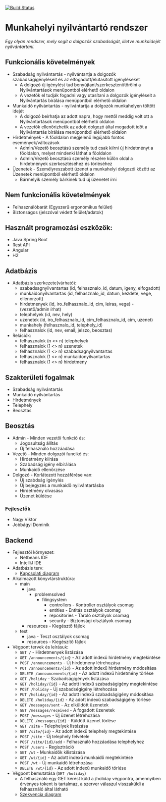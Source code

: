 [![Build Status](https://travis-ci.com/Problem-Solved-Group/munkahelyi-nyilvantarto-rendszer.svg?branch=master)](https://travis-ci.com/Problem-Solved-Group/munkahelyi-nyilvantarto-rendszer)
# Munkahelyi nyilvántartó rendszer

*Egy olyan rendszer, mely segít a dolgozók szabadságát, illetve munkaidejét nyilvántartani.*

## Funkcionális követelmények
- Szabadság nyilvántartás - nyilvántartja a dolgozók szabadságigényléseit és az elfogadott/elutasított igényléseket
  - A dolgozó új igénylést tud benyújtani/szerkeszteni/törölni a Nyilvántartások menüpontból elérhető oldalon
  - A vezetők el tudják fogadni vagy utasítani a dolgozók igényléseit a Nyilvántartás bírálása menüpontból elérhető oldalon
- Munkaidő nyilvántartás - nyilvántartja a dolgozók munkahelyen töltött idejét
  - A dolgozó beírhatja az adott napra, hogy mettől meddig volt ott a Nyilvántartások menüpontból elérhető oldalon
  - A vezetők ellenőrizhetik az adott dolgozó által megadott időt a Nyilvántartás bírálása menüpontból elérhető oldalon
- Hírdetmények - A főoldalon megjelenő legújabb fontos események/változások
  - Admin/Vezető beosztású személy tud csak kiírni új hirdetményt a főoldalon, melyet mindenki láthat a főoldalon
  - Admin/Vezető beosztású személy részére külön oldal a hirdetmények szerkesztéséhez és törléséhez
- Üzenetek - Személyreszabott üzenet a munkahelyi dolgozói között az Üzenetek menüpontból elérhető oldalon
  - Bármelyik személy bárkinek tud új üzenetet írni

## Nem funkcionális követelmények
- Felhasználóbarát (Egyszerű ergonómikus felület)
- Biztonságos (jelszóval védett felület/adatok)

## Használt programozási eszközök:
 - Java Spring Boot
 - Rest API
 - Angular
 - H2

## Adatbázis 
- Adatbázis szerkezete(várható):
  - szabadsagnyilvantartas (id, felhasznalo_id, datum, igeny, elfogadott)
  - munkaidonyilvantartas (id, felhasznalo_id, datum, kezdete, vege, ellenorzott)
  - hirdetmenyek (id, iro_felhasznalo_id, cim, leiras, vege) - (vezető/admin írhat)
  - telephelyek (id, nev, hely)
  - uzenetek (id, iro_felhasznalo_id, cim_felhasznalo_id, cim, uzenet)
  - munkahely (felhasznalo_id, telephely_id)
  - felhasznalok (id, nev, email, jelszo, beosztas)
- Relációk:
  - felhasznalok (n <> n) telephelyek
  - felhasznalok (1 <> n) uzenetek
  - felhasznalok (1 <> n) szabadsagnyilvantartas
  - felhasznalok (1 <> n) munkaidonyilvantartas
  - felhasznalok (1 <> n) hirdetmeny 
  
## Szakterületi fogalmak
 - Szabadság nyilvántartás
 - Munkaidő nyilvántartás
 - Hirdetmények
 - Telephely
 - Beosztás
## Beosztás
- Admin - Minden vezetői funkció és:
  - Jogosultság állítás
  - Új felhasználó hozzáadása
- Vezető - Minden dolgozói funcikó és:
  - Hirdetmény kiírása
  - Szabadság igény elbírálása
  - Munkaidő ellenőrzése
- Dolgozó - Korlátozott hozzáférése van:
  - Új szabdság igénylés
  - Új bejegyzés a munkaidő nyilvántartásba
  - Hirdetmény olvasása
  - Üzenet küldése
### Fejlesztők
  - Nagy Viktor
  - Jobbágyi Dominik


## Backend
 - Fejlesztői környezet:
   - Netbeans IDE
   - IntelliJ IDE
 - Adatbázis terv:
   - [Kapcsolati diagram](https://ikelte-my.sharepoint.com/:i:/g/personal/w57a8i_inf_elte_hu/EbEyf44Z71NKtbv8vnsiapEBsuyNNcevoQZvUHEIq_twAA?e=lePIqC)
 - Alkalmazott könyvtárstruktúra:
   - main
     - java
       - problemsolved
         - filingsystem
           - controllers - Kontroller osztályok csomag
           - entities - Entitás osztályok csomag
           - repositories - Tároló osztályok csomag
           - security - Biztonsági olsztályok csomag
     - resources - Kiegésztő fájlok
   - test
     - java - Teszt osztályok csomag
     - resources - Kiegészítő fájlok
 - Végpont tervek és leírásuk:
   - `GET /` - Hirdetmenyek listázása
   - `GET /announcements/{id}` - Az adott indexű hirdetmény megtekintése
   - `POST /announcements` - Új hirdetmeny létrehozása
   - `PUT /announcements/{id}` - Az adott indexű hirdetmény módosítása 
   - `DELETE /announcements/{id}` - Az adott indexű hirdetmény törlése
   - `GET /holiday` - Szabadságigények listázása
   - `GET /holiday/{id}` - Az adott indexű szabadságigény megtekintése
   - `POST /holiday` - Új szabadségigény létrehozása
   - `PUT /holiday/{id}` - Az adott indexű szabadságigény módosítása
   - `DELETE /holiday/{id}` - Az adott indexű szabadságigény törlése
   - `GET /messages/sent` - Az elküldött üzenetek
   - `GET /messages/received` - A fogadott üzenetek
   - `POST /messages` - Új üzenet létrehozása
   - `DELETE /messages/{id}` - Küldött üzenet törlése
   - `GET /site` - Telephelyek listázása
   - `GET /site/{id}` - Az adott indexű telephely megtekintése
   - `POST /site` - Új telephely felvétele
   - `POST /site/{id}/add` - Felhasználó hozzáadása telephelyhez
   - `POST /users` - Regisztráció
   - `GET /wt` - Munkaidők kilistázása
   - `GET /wt/{id}` - Az adott indexű munkaidő megtekintése
   - `POST /wt` - Új munkaidő létrehozása
   - `DELETE /wt/{id}` - Az adott indexű munkaidő törlése
 - Végpont bemutatása (`GET /holiday`)
   - A felhasználó egy GET kérést küld a /holiday végpontra, amennyiben érvényes tokent is tartalmaz, a szerver válaszul visszaküldi a felhasználó által látható
   - [Szekvencia diagram](https://ikelte-my.sharepoint.com/:i:/g/personal/w57a8i_inf_elte_hu/EcNqE9jsfohNqvC0FQJ0j2kB9A4AaQVJRDZOYluxeDszsw?e=WEjYWg)
